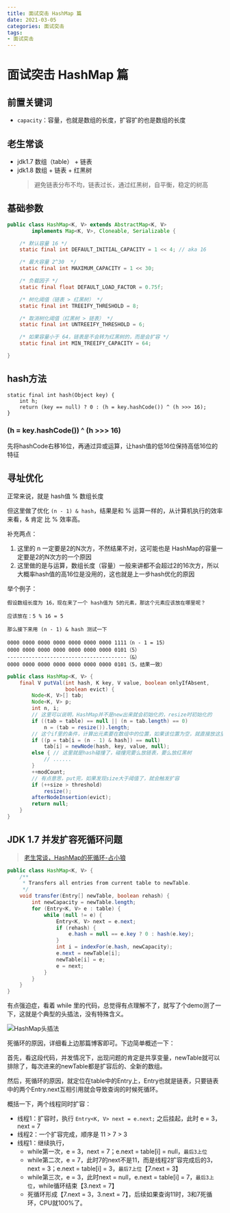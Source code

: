 ```yaml
---
title: 面试突击 HashMap 篇
date: 2021-03-05
categories: 面试突击
tags:
- 面试突击
---
```


# 面试突击 HashMap 篇

## 前置关键词

- `capacity`：容量，也就是数组的长度，扩容扩的也是数组的长度

## 老生常谈

- jdk1.7 数组（table） + 链表
- jdk1.8 数组 + 链表 + 红黑树
  > 避免链表分布不均，链表过长，通过红黑树，自平衡，稳定的树高

## 基础参数

```java
public class HashMap<K, V> extends AbstractMap<K, V>
        implements Map<K, V>, Cloneable, Serializable {

    /* 默认容量 16 */
    static final int DEFAULT_INITIAL_CAPACITY = 1 << 4; // aka 16

    /* 最大容量 2^30  */
    static final int MAXIMUM_CAPACITY = 1 << 30;

    /* 负载因子 */
    static final float DEFAULT_LOAD_FACTOR = 0.75f;

    /* 树化阈值（链表 > 红黑树） */
    static final int TREEIFY_THRESHOLD = 8;

    /* 取消树化阈值（红黑树 > 链表） */
    static final int UNTREEIFY_THRESHOLD = 6;

    /* 如果容量小于 64，链表是不会转为红黑树的，而是会扩容 */
    static final int MIN_TREEIFY_CAPACITY = 64;

}
```

## hash方法

```text
static final int hash(Object key) {
    int h;
    return (key == null) ? 0 : (h = key.hashCode()) ^ (h >>> 16);
}
```

### (h = key.hashCode()) ^ (h >>> 16)

先将hashCode右移16位，再通过异或运算，让hash值的低16位保持高低16位的特征

## 寻址优化

正常来说，就是 hash值 % 数组长度

但这里做了优化 `(n - 1) & hash`，结果是和 % 运算一样的，从计算机执行的效率来看，& 肯定 比 % 效率高。

补充两点：

1. 这里的 n 一定要是2的N次方，不然结果不对，这可能也是 HashMap的容量一定要是2的N次方的一个原因
2. 这里做的是与运算，数组长度（容量）一般来讲都不会超过2的16次方，所以大概率hash值的高16位是没用的，这也就是上一步hash优化的原因

举个例子：

```
假设数组长度为 16，现在来了一个 hash值为 5的元素，那这个元素应该放在哪里呢？

应该放在：5 % 16 = 5

那么接下来用 (n - 1) & hash 测试一下

0000 0000 0000 0000 0000 0000 0000 1111（n - 1 = 15）
0000 0000 0000 0000 0000 0000 0000 0101（5）
---------------------------------------（&）
0000 0000 0000 0000 0000 0000 0000 0101（5，结果一致）
```

```java
public class HashMap<K, V> {
    final V putVal(int hash, K key, V value, boolean onlyIfAbsent,
                   boolean evict) {
        Node<K, V>[] tab;
        Node<K, V> p;
        int n, i;
        // 这里可以说明，HashMap并不是new出来就会初始化的，resize时初始化的
        if ((tab = table) == null || (n = tab.length) == 0)
            n = (tab = resize()).length;
        // 这个if里的条件，计算出元素要在数组中的位置，如果该位置为空，就直接放这里了
        if ((p = tab[i = (n - 1) & hash]) == null)
            tab[i] = newNode(hash, key, value, null);
        else { // 这里就是hash碰撞了，碰撞完要么放链表，要么放红黑树
            // ......
        }
        ++modCount;
        // 有点意思，put完，如果发现size大于阈值了，就会触发扩容
        if (++size > threshold)
            resize();
        afterNodeInsertion(evict);
        return null;
    }
}
```

## JDK 1.7 并发扩容死循环问题

> [老生常谈，HashMap的死循环-占小狼](https://www.jianshu.com/p/1e9cf0ac07f4)

```java
public class HashMap<K, V> {
    /**
     * Transfers all entries from current table to newTable.
     */
    void transfer(Entry[] newTable, boolean rehash) {
        int newCapacity = newTable.length;
        for (Entry<K, V> e : table) {
            while (null != e) {
                Entry<K, V> next = e.next;
                if (rehash) {
                    e.hash = null == e.key ? 0 : hash(e.key);
                }
                int i = indexFor(e.hash, newCapacity);
                e.next = newTable[i];
                newTable[i] = e;
                e = next;
            }
        }
    }
}
```

有点强迫症，看着 while 里的代码，总觉得有点理解不了，就写了个demo测了一下，这就是个典型的头插法，没有特殊含义。

![HashMap头插法](https://gitee.com/AmosWang/resource/raw/master/image/java/hashmap-head-insert.png)

死循环的原因，详细看上边那篇博客即可。下边简单概述一下：

首先，看这段代码，并发情况下，出现问题的肯定是共享变量，newTable就可以排除了，每次进来的newTable都是扩容后的、全新的数组。

然后，死循环的原因，就定位在table中的Entry上，Entry也就是链表，只要链表中的两个Entry.next互相引用就会导致查询的时候死循环。

概括一下，两个线程同时扩容：

- 线程1：扩容时，执行 `Entry<K, V> next = e.next;` 之后挂起，此时 e = 3，next = 7
- 线程2：一个扩容完成，顺序是 11 > 7 > 3
- 线程1：继续执行，
    - while第一次，e = 3，next = 7；e.next = table[i] = null，`最后3上位`
    - while第二次，e = 7，此时7的next不是11，而是线程2扩容完成后的3，next = 3；e.next = table[i] = 3，`最后7上位`【7.next = 3】
    - while第三次，e = 3，此时next = null，e.next = table[i] = 7，`最后3上位`，while循环结束【3.next = 7】
    - 死循环形成【7.next = 3，3.next = 7】，后续如果查询11时，3和7死循环，CPU就100%了。
